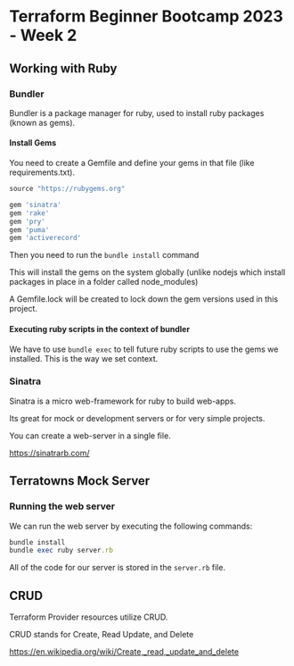 # Terraform Beginner Bootcamp 2023 - Week 2

## Working with Ruby

### Bundler

Bundler is a package manager for ruby, used to install ruby packages (known as gems).

#### Install Gems

You need to create a Gemfile and define your gems in that file (like requirements.txt).

```rb
source "https://rubygems.org"

gem 'sinatra'
gem 'rake'
gem 'pry'
gem 'puma'
gem 'activerecord'
```

Then you need to run the `bundle install` command

This will install the gems on the system globally (unlike nodejs which install packages in place in a folder called node_modules)

A Gemfile.lock will be created to lock down the gem versions used in this project.

#### Executing ruby scripts in the context of bundler

We have to use `bundle exec` to tell future ruby scripts to use the gems we installed. This is the way we set context.

### Sinatra

Sinatra is a micro web-framework for ruby to build web-apps.

Its great for mock or development servers or for very simple projects.

You can create a web-server in a single file.

https://sinatrarb.com/

## Terratowns Mock Server

### Running the web server

We can run the web server by executing the following commands:

```rb
bundle install
bundle exec ruby server.rb
```

All of the code for our server is stored in the `server.rb` file.

## CRUD 

Terraform Provider resources utilize CRUD.

CRUD stands for Create, Read Update, and Delete

https://en.wikipedia.org/wiki/Create,_read,_update_and_delete


















